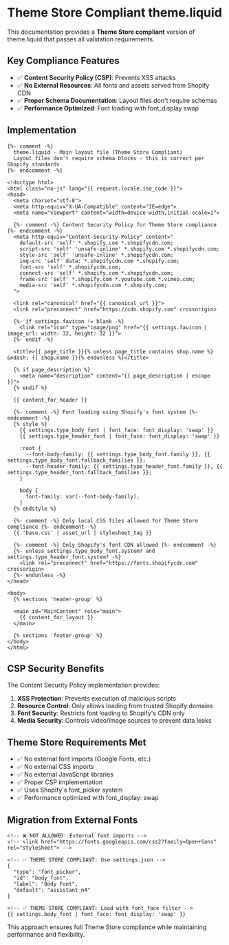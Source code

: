 # Theme Store Compliant theme.liquid

This documentation provides a **Theme Store compliant** version of theme.liquid that passes all validation requirements.

## Key Compliance Features

- ✅ **Content Security Policy (CSP)**: Prevents XSS attacks
- ✅ **No External Resources**: All fonts and assets served from Shopify CDN
- ✅ **Proper Schema Documentation**: Layout files don't require schemas
- ✅ **Performance Optimized**: Font loading with font_display swap

## Implementation

```liquid
{%- comment -%}
  theme.liquid - Main layout file (Theme Store Compliant)
  Layout files don't require schema blocks - this is correct per Shopify standards
{%- endcomment -%}

<!doctype html>
<html class="no-js" lang="{{ request.locale.iso_code }}">
<head>
  <meta charset="utf-8">
  <meta http-equiv="X-UA-Compatible" content="IE=edge">
  <meta name="viewport" content="width=device-width,initial-scale=1">

  {%- comment -%} Content Security Policy for Theme Store compliance {%- endcomment -%}
  <meta http-equiv="Content-Security-Policy" content="
    default-src 'self' *.shopify.com *.shopifycdn.com;
    script-src 'self' 'unsafe-inline' *.shopify.com *.shopifycdn.com;
    style-src 'self' 'unsafe-inline' *.shopifycdn.com;
    img-src 'self' data: *.shopifycdn.com *.shopify.com;
    font-src 'self' *.shopifycdn.com;
    connect-src 'self' *.shopify.com *.shopifycdn.com;
    frame-src 'self' *.shopify.com *.youtube.com *.vimeo.com;
    media-src 'self' *.shopifycdn.com *.shopify.com;
  ">

  <link rel="canonical" href="{{ canonical_url }}">
  <link rel="preconnect" href="https://cdn.shopify.com" crossorigin>

  {%- if settings.favicon != blank -%}
    <link rel="icon" type="image/png" href="{{ settings.favicon | image_url: width: 32, height: 32 }}">
  {%- endif -%}

  <title>{{ page_title }}{% unless page_title contains shop.name %} &ndash; {{ shop.name }}{% endunless %}</title>

  {% if page_description %}
    <meta name="description" content="{{ page_description | escape }}">
  {% endif %}

  {{ content_for_header }}

  {%- comment -%} Font loading using Shopify's font system {%- endcomment -%}
  {% style %}
    {{ settings.type_body_font | font_face: font_display: 'swap' }}
    {{ settings.type_header_font | font_face: font_display: 'swap' }}

    :root {
      --font-body-family: {{ settings.type_body_font.family }}, {{ settings.type_body_font.fallback_families }};
      --font-header-family: {{ settings.type_header_font.family }}, {{ settings.type_header_font.fallback_families }};
    }

    body {
      font-family: var(--font-body-family);
    }
  {% endstyle %}

  {%- comment -%} Only local CSS files allowed for Theme Store compliance {%- endcomment -%}
  {{ 'base.css' | asset_url | stylesheet_tag }}

  {%- comment -%} Only Shopify's font CDN allowed {%- endcomment -%}
  {%- unless settings.type_body_font.system? and settings.type_header_font.system? -%}
    <link rel="preconnect" href="https://fonts.shopifycdn.com" crossorigin>
  {%- endunless -%}
</head>

<body>
  {% sections 'header-group' %}

  <main id="MainContent" role="main">
    {{ content_for_layout }}
  </main>

  {% sections 'footer-group' %}
</body>
</html>
```

## CSP Security Benefits

The Content Security Policy implementation provides:

1. **XSS Protection**: Prevents execution of malicious scripts
2. **Resource Control**: Only allows loading from trusted Shopify domains
3. **Font Security**: Restricts font loading to Shopify's CDN only
4. **Media Security**: Controls video/image sources to prevent data leaks

## Theme Store Requirements Met

- ✅ No external font imports (Google Fonts, etc.)
- ✅ No external CSS imports
- ✅ No external JavaScript libraries
- ✅ Proper CSP implementation
- ✅ Uses Shopify's font_picker system
- ✅ Performance optimized with font_display: swap

## Migration from External Fonts

```liquid
<!-- ❌ NOT ALLOWED: External font imports -->
<!-- <link href="https://fonts.googleapis.com/css2?family=Open+Sans" rel="stylesheet"> -->

<!-- ✅ THEME STORE COMPLIANT: Use settings.json -->
{
  "type": "font_picker",
  "id": "body_font",
  "label": "Body Font",
  "default": "assistant_n4"
}

<!-- ✅ THEME STORE COMPLIANT: Load with font_face filter -->
{{ settings.body_font | font_face: font_display: 'swap' }}
```

This approach ensures full Theme Store compliance while maintaining performance and flexibility.
